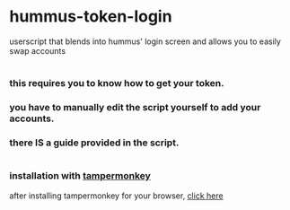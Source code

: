 # hummus-token-login
userscript that blends into hummus' login screen and allows you to easily swap accounts
# 

### this requires you to know how to get your token.
### you have to manually edit the script yourself to add your accounts.
### there IS a guide provided in the script.
# 
### installation with [tampermonkey](https://www.tampermonkey.net/)
after installing tampermonkey for your browser, [click here](https://github.com/s626ch/hummus-token-login/raw/master/userscript.js)
